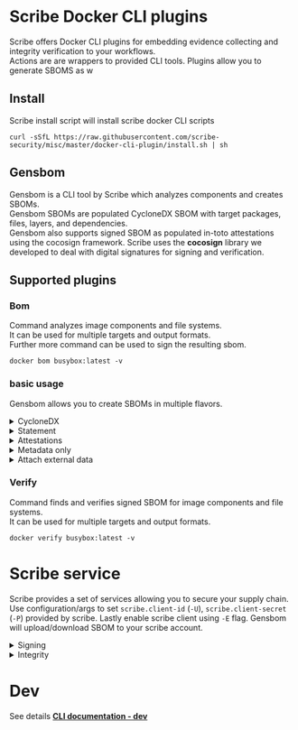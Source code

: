 # Scribe Docker CLI plugins 
Scribe offers Docker CLI plugins for embedding evidence collecting and integrity verification to your workflows. \
Actions are are wrappers to provided CLI tools.
Plugins allow you to generate SBOMS as w

## Install
Scribe install script will install scribe docker CLI scripts 
```
curl -sSfL https://raw.githubusercontent.com/scribe-security/misc/master/docker-cli-plugin/install.sh | sh
```

## Gensbom
Gensbom is a CLI tool by Scribe which analyzes components and creates SBOMs. \
Gensbom SBOMs are populated CycloneDX SBOM with target packages, files, layers, and dependencies. \
Gensbom also supports signed SBOM as populated in-toto attestations using the cocosign framework. Scribe uses the **cocosign** library we developed to deal with digital signatures for signing and verification.

## Supported plugins
### Bom
Command analyzes image components and file systems. \
It can be used for multiple targets and output formats. \
Further more command can be used to sign the resulting sbom.

```
docker bom busybox:latest -v
```

### basic usage
Gensbom allows you to create SBOMs in multiple flavors.

<details>
  <summary> CycloneDX </summary>

CycloneDX SBOM with all the available components.

```bash
docker bom busybox:latest -o json
docker bom busybox:latest -o xml
``` 
</details>

<details>
  <summary> Statement </summary>

In-toto statement is basically an unsigned attestation.
Output can be useful if you like to connect to other attestation frameworks such as `cosign`.

```bash
docker bom busybox:latest -o statement
``` 
</details>

<details>
  <summary> Attestations </summary>

In-toto Attestation output, default via keyless Sigstore flow 
```bash
docker bom busybox:latest -o attest
``` 

</details>

<details>
  <summary> Metadata only </summary>

You may select which components groups are added to your SBOM.
For example you may use Gensbom to simply sign and verify your images, you only really need the `metadata` group.
Note metadata is implicate (BOM must include something).
```bash
docker bom busybox:latest --components metadata #Only include the target metadata
docker bom busybox:latest --components packages #Only include packages
docker bom busybox:latest --components packages,files,dep #Include packages files and there related relationship.
``` 
</details>

<details>
  <summary> Attach external data </summary>

Gensbom allows you to include external files content as part of the reported evidence.
For example you may use Gensbom to include a external security report in your SBOM.
```bash
docker bom busybox:latest -vv -A **/some_report.json
``` 
</details>


### Verify
Command finds and verifies signed SBOM for image components and file systems. \
It can be used for multiple targets and output formats.

```
docker verify busybox:latest -v
```


# Scribe service
Scribe provides a set of services allowing you to secure your supply chain. \
Use configuration/args to set `scribe.client-id` (`-U`), `scribe.client-secret` (`-P`) provided by scribe.
Lastly enable scribe client using `-E` flag.
Gensbom will upload/download SBOM to your scribe account.

<details>
  <summary> Signing </summary>

You can use scribe signing service to sign.
Scribe will sign SBOM for you and provide access to the signed attestation.
Scribe service will allow you to verify against Scribe Root CA against your account identity.
You may can use the default Scribe `cocosign` configuration flag.

**Scribe root cert \<TBD public link\> to verify against.**

```bash
docker bom busybox:latest -E --U ${CLIENT_ID} -P ${CLIENT_SECRET} -o attest -v
docker verify busybox:latest -E --U ${CLIENT_ID} -P ${CLIENT_SECRET} -v
```
</details>

<details>
  <summary> Integrity </summary>

You can use scribe service run  integrity policies against your evidence.


```bash
docker bom busybox:latest -E --U ${CLIENT_ID} -P ${CLIENT_SECRET} -v
```
</details>

# Dev
See details **[CLI documentation - dev](docs/dev)**
